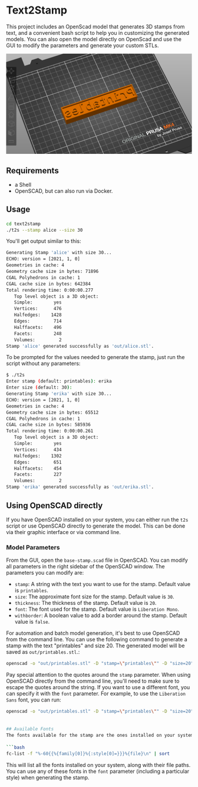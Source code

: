 # Text2Stamp
This project includes an OpenScad model that generates 3D stamps from text, and a convenient bash script to help you in customizing the generated models. You can also open the model directly on OpenScad and use the GUI to modify the parameters and generate your custom STLs.

![Screenshot of PrusaSlicer showing generated stamp example](examples/printables.png)


## Requirements
- a Shell
- OpenSCAD, but can also run via Docker.

## Usage

```bash
cd text2stamp
./t2s --stamp alice --size 30
```

You'll get output similar to this:

```bash
Generating Stamp 'alice' with size 30...
ECHO: version = [2021, 1, 0]
Geometries in cache: 4
Geometry cache size in bytes: 71896
CGAL Polyhedrons in cache: 1
CGAL cache size in bytes: 642384
Total rendering time: 0:00:00.277
   Top level object is a 3D object:
   Simple:        yes
   Vertices:      476
   Halfedges:    1428
   Edges:         714
   Halffacets:    496
   Facets:        248
   Volumes:         2
Stamp 'alice' generated successfully as 'out/alice.stl'.

```

To be prompted for the values needed to generate the stamp, just run the script without any parameters:

```bash
$ ./t2s
Enter stamp (default: printables): erika
Enter size (default: 30): 
Generating Stamp 'erika' with size 30...
ECHO: version = [2021, 1, 0]
Geometries in cache: 4
Geometry cache size in bytes: 65512
CGAL Polyhedrons in cache: 1
CGAL cache size in bytes: 585936
Total rendering time: 0:00:00.261
   Top level object is a 3D object:
   Simple:        yes
   Vertices:      434
   Halfedges:    1302
   Edges:         651
   Halffacets:    454
   Facets:        227
   Volumes:         2
Stamp 'erika' generated successfully as 'out/erika.stl'.

```

## Using OpenSCAD directly

If you have OpenSCAD installed on your system, you can either run the `t2s` script or use OpenSCAD directly to generate the model. This can be done via their graphic interface or via command line. 

### Model Parameters
From the GUI, open the `base-stamp.scad` file in OpenSCAD. You can modify all parameters in the right sidebar of the OpenSCAD window. The parameters you can modify are:   
- `stamp`: A string with the text you want to use for the stamp. Default value is `printables`.
- `size`: The approximate font size for the stamp. Default value is `30`.
- `thickness`: The thickness of the stamp. Default value is `20`.
- `font`: The font used for the stamp. Default value is `Liberation Mono`.
- `withborder`: A boolean value to add a border around the stamp. Default value is `false`.

For automation and batch model generation, it's best to use OpenSCAD from the command line. You can use the following command to generate a stamp with the text "printables" and size 20. The generated model will be saved as `out/printables.stl`.:

```bash
openscad -o "out/printables.stl" -D "stamp=\"printables\"" -D "size=20" base-stamp.scad
```

Pay special attention to the quotes around the `stamp` parameter. When using OpenSCAD directly from the command line, you'll need to make sure to escape the quotes around the string. If you want to use a different font, you can specify it with the `font` parameter. For example, to use the `Liberation Sans` font, you can run:

```bash
openscad -o "out/printables.stl" -D "stamp=\"printables\"" -D "size=20" -D "font=\"Liberation Sans\"" base-stamp.scad
```

```bash

## Available Fonts
The fonts available for the stamp are the ones installed on your system. The most portable options are the fonts included by OpenSCAD: _Liberation Mono, Liberation Sans, and Liberation Serif_. These are more likely to be portable across systems. You can check the fonts available on your system by running the following command:

```bash
fc-list -f "%-60{{%{family[0]}%{:style[0]=}}}%{file}\n" | sort
```

This will list all the fonts installed on your system, along with their file paths. You can use any of these fonts in the `font` parameter (including a particular style) when generating the stamp. 